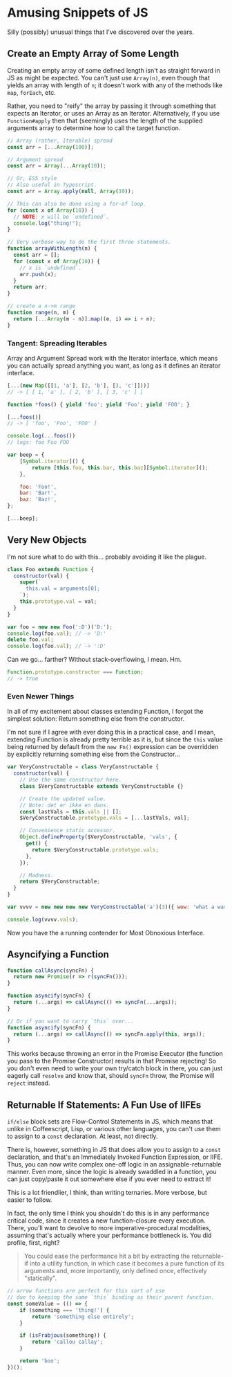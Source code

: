 Amusing Snippets of JS
======================

Silly (possibly) unusual things that I've discovered over the years.



## Create an Empty Array of Some Length

Creating an empty array of some defined length isn't as straight forward in JS as might be expected.  You can't just use `Array(n)`, even though that yields an array with length of `n`; it doesn't work with any of the methods like `map`, `forEach`, etc.

Rather, you need to "reify" the array by passing it through something that expects an Iterator, or uses an Array as an Iterator.  Alternatively, if you use `Function#apply` then that (seemingly) uses the length of the supplied arguments array to determine how to call the target function.

```js
// Array (rather, Iterable) spread
const arr = [...Array(100)];

// Argument spread
const arr = Array(...Array(10));

// Or, ES5 style
// Also useful in Typescript.
const arr = Array.apply(null, Array(10));

// This can also be done using a for-of loop.
for (const x of Array(10)) {
  // NOTE: x will be `undefined`.
  console.log("thing!");
}

// Very verbose way to do the first three statements.
function arrayWithLength(n) {
  const arr = [];
  for (const x of Array(10)) {
    // x is `undefined`.
    arr.push(x);
  }
  return arr;
}

// create a n->m range
function range(n, m) {
  return [...Array(m - n)].map((e, i) => i + n);
}
```


### Tangent: Spreading Iterables

Array and Argument Spread work with the Iterator interface, which means you can actually spread anything you want, as long as it defines an iterator interface.

```js
[...(new Map([[1, 'a'], [2, 'b'], [3, 'c']]))]
// -> [ [ 1, 'a' ], [ 2, 'b' ], [ 3, 'c' ] ]

function *foos() { yield 'foo'; yield 'Foo'; yield 'FOO'; }

[...foos()]
// -> [ 'foo', 'Foo', 'FOO' ]

console.log(...foos())
// logs: foo Foo FOO

var beep = {
    [Symbol.iterator]() {
        return [this.foo, this.bar, this.baz][Symbol.iterator]();
    },

    foo: 'Foo!',
    bar: 'Bar!',
    baz: 'Baz!',
};

[...beep];
```



## Very New Objects

I'm not sure what to do with this... probably avoiding it like the plague.

```js
class Foo extends Function {
  constructor(val) {
    super(`
      this.val = arguments[0];
    `);
    this.prototype.val = val;
  }
}

var foo = new new Foo(':D')('D:');
console.log(foo.val); // -> 'D:'
delete foo.val;
console.log(foo.val); // -> ':D'
```

Can we go... farther?  Without stack-overflowing, I mean.  Hm.

```js
Function.prototype.constructor === Function;
// -> true
```


### Even Newer Things

In all of my excitement about classes extending Function, I forgot the simplest solution: Return something else from the constructor.

I'm not sure if I agree with ever doing this in a practical case, and I mean, extending Function is already pretty terrible as it is, but since the `this` value being returned by default from the `new Fn()` expression can be overridden by explicitly returning something else from the Constructor...

```js
var VeryConstructable = class VeryConstructable {
  constructor(val) {
    // Use the same constructor here.
    class $VeryConstructable extends VeryConstructable {}

    // Create the updated value.
    // Note: det er ikke en dans.
    const lastVals = this.vals || [];
    $VeryConstructable.prototype.vals = [...lastVals, val];

    // Convenience static accessor.
    Object.defineProperty($VeryConstructable, 'vals', {
      get() {
        return $VeryConstructable.prototype.vals;
      },
    });

    // Madness.
    return $VeryConstructable;
  }
}

var vvvv = new new new new VeryConstructable('a')(3)({ wow: 'what a waste of time' })(['hey', 'ho', 'hey', 'ho']);

console.log(vvvv.vals);
```

Now you have the a running contender for Most Obnoxious Interface.



## Asyncifying a Function

```js
function callAsync(syncFn) {
  return new Promise(r => r(syncFn()));
}

function asyncify(syncFn) {
  return (...args) => callAsync(() => syncFn(...args));
}

// Or if you want to carry `this` over...
function asyncify(syncFn) {
  return (...args) => callAsync(() => syncFn.apply(this, args));
}
```

This works because throwing an error in the Promise Executor (the function you pass to the Promise Constructor) results in that Promise rejecting!  So you don't even need to write your own try/catch block in there, you can just eagerly call `resolve` and know that, should `syncFn` throw, the Promise will `reject` instead.



## Returnable If Statements: A Fun Use of IIFEs

`if/else` block sets are Flow-Control Statements in JS, which means that unlike in Coffeescript, Lisp, or various other languages, you can't use them to assign to a `const` declaration.  At least, not directly.

There is, however, something in JS that does allow you to assign to a `const` declaration, and that's an Immediately Invoked Function Expression, or IIFE.  Thus, you can now write complex one-off logic in an assignable-returnable manner.  Even more, since the logic is already swaddled in a function, you can just copy/paste it out somewhere else if you ever need to extract it!

This is a lot friendlier, I think, than writing ternaries.  More verbose, but easier to follow.

In fact, the only time I think you shouldn't do this is in any performance critical code, since it creates a new function-closure every execution.  There, you'll want to devolve to more imperative-procedural modalities, assuming that's actually where your performance bottleneck is.  You did profile, first, right?

> You could ease the performance hit a bit by extracting the returnable-if into a utility function, in which case it becomes a pure function of its arguments and, more importantly, only defined once, effectively "statically".

```js
// arrow functions are perfect for this sort of use
// due to keeping the same `this` binding as their parent function.
const someValue = (() => {
    if (something === 'thing!') {
        return 'something else entirely';
    }

    if (isFrabjous(something)) {
        return 'callou callay';
    }

    return 'boo';
})();
```
